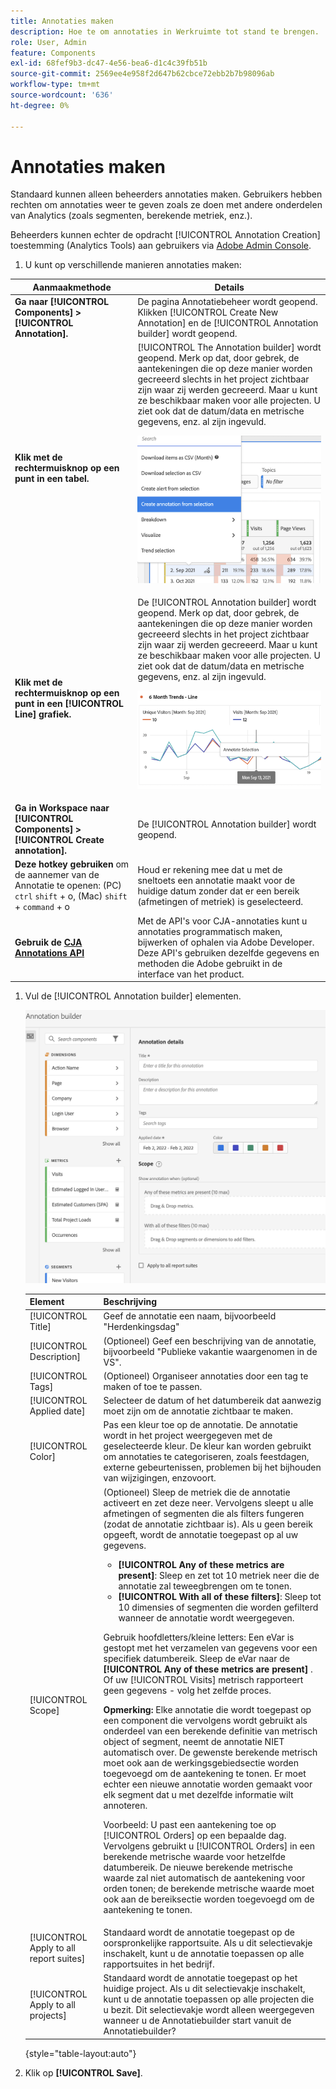 ```yaml
---
title: Annotaties maken
description: Hoe te om annotaties in Werkruimte tot stand te brengen.
role: User, Admin
feature: Components
exl-id: 68fef9b3-dc47-4e56-bea6-d1c4c39fb51b
source-git-commit: 2569ee4e958f2d647b62cbce72ebb2b7b98096ab
workflow-type: tm+mt
source-wordcount: '636'
ht-degree: 0%

---
```


# Annotaties maken

Standaard kunnen alleen beheerders annotaties maken. Gebruikers hebben rechten om annotaties weer te geven zoals ze doen met andere onderdelen van Analytics (zoals segmenten, berekende metriek, enz.).

Beheerders kunnen echter de opdracht [!UICONTROL Annotation Creation] toestemming (Analytics Tools) aan gebruikers via [Adobe Admin Console](https://experienceleague.adobe.com/docs/analytics/admin/admin-console/permissions/analytics-tools.html).

1. U kunt op verschillende manieren annotaties maken:

| Aanmaakmethode | Details |
| --- | --- |
| **Ga naar [!UICONTROL Components] > [!UICONTROL Annotation].** | De pagina Annotatiebeheer wordt geopend. Klikken [!UICONTROL Create New Annotation] en de [!UICONTROL Annotation builder] wordt geopend. |
| **Klik met de rechtermuisknop op een punt in een tabel.** | [!UICONTROL The Annotation builder] wordt geopend. Merk op dat, door gebrek, de aantekeningen die op deze manier worden gecreeerd slechts in het project zichtbaar zijn waar zij werden gecreeerd. Maar u kunt ze beschikbaar maken voor alle projecten. U ziet ook dat de datum/data en metrische gegevens, enz. al zijn ingevuld.<p>![](assets/annotate-table.png) |
| **Klik met de rechtermuisknop op een punt in een [!UICONTROL Line] grafiek.** | De [!UICONTROL Annotation builder] wordt geopend. Merk op dat, door gebrek, de aantekeningen die op deze manier worden gecreeerd slechts in het project zichtbaar zijn waar zij werden gecreeerd. Maar u kunt ze beschikbaar maken voor alle projecten. U ziet ook dat de datum/data en metrische gegevens, enz. al zijn ingevuld.<p>![](assets/annotate-line.png) |
| **Ga in Workspace naar [!UICONTROL Components] > [!UICONTROL Create annotation].** | De [!UICONTROL Annotation builder] wordt geopend. |
| **Deze hotkey gebruiken** om de aannemer van de Annotatie te openen: (PC) `ctrl` `shift` + o, (Mac) `shift` + `command` + o | Houd er rekening mee dat u met de sneltoets een annotatie maakt voor de huidige datum zonder dat er een bereik (afmetingen of metriek) is geselecteerd. |
| **Gebruik de [CJA Annotations API](https://developer.adobe.com/cja-apis/docs/endpoints/annotations/)** | Met de API&#39;s voor CJA-annotaties kunt u annotaties programmatisch maken, bijwerken of ophalen via Adobe Developer. Deze API&#39;s gebruiken dezelfde gegevens en methoden die Adobe gebruikt in de interface van het product. |

1. Vul de [!UICONTROL Annotation builder] elementen.

   ![](assets/ann-builder.png)

   | Element | Beschrijving |
   | --- | --- |
   | [!UICONTROL Title] | Geef de annotatie een naam, bijvoorbeeld &quot;Herdenkingsdag&quot; |
   | [!UICONTROL Description] | (Optioneel) Geef een beschrijving van de annotatie, bijvoorbeeld &quot;Publieke vakantie waargenomen in de VS&quot;. |
   | [!UICONTROL Tags] | (Optioneel) Organiseer annotaties door een tag te maken of toe te passen. |
   | [!UICONTROL Applied date] | Selecteer de datum of het datumbereik dat aanwezig moet zijn om de annotatie zichtbaar te maken. |
   | [!UICONTROL Color] | Pas een kleur toe op de annotatie. De annotatie wordt in het project weergegeven met de geselecteerde kleur. De kleur kan worden gebruikt om annotaties te categoriseren, zoals feestdagen, externe gebeurtenissen, problemen bij het bijhouden van wijzigingen, enzovoort. |
   | [!UICONTROL Scope] | (Optioneel) Sleep de metriek die de annotatie activeert en zet deze neer. Vervolgens sleept u alle afmetingen of segmenten die als filters fungeren (zodat de annotatie zichtbaar is). Als u geen bereik opgeeft, wordt de annotatie toegepast op al uw gegevens.<ul><li>**[!UICONTROL Any of these metrics are present]**: Sleep en zet tot 10 metriek neer die de annotatie zal teweegbrengen om te tonen.</li><li>**[!UICONTROL With all of these filters]**: Sleep tot 10 dimensies of segmenten die worden gefilterd wanneer de annotatie wordt weergegeven.</li></ul><p>Gebruik hoofdletters/kleine letters: Een eVar is gestopt met het verzamelen van gegevens voor een specifiek datumbereik. Sleep de eVar naar de **[!UICONTROL Any of these metrics are present]** . Of uw [!UICONTROL Visits] metrisch rapporteert geen gegevens - volg het zelfde proces.<p>**Opmerking:** Elke annotatie die wordt toegepast op een component die vervolgens wordt gebruikt als onderdeel van een berekende definitie van metrisch object of segment, neemt de annotatie NIET automatisch over. De gewenste berekende metrisch moet ook aan de werkingsgebiedsectie worden toegevoegd om de aantekening te tonen. Er moet echter een nieuwe annotatie worden gemaakt voor elk segment dat u met dezelfde informatie wilt annoteren.<p>Voorbeeld: U past een aantekening toe op [!UICONTROL Orders] op een bepaalde dag. Vervolgens gebruikt u [!UICONTROL Orders] in een berekende metrische waarde voor hetzelfde datumbereik. De nieuwe berekende metrische waarde zal niet automatisch de aantekening voor orden tonen; de berekende metrische waarde moet ook aan de bereiksectie worden toegevoegd om de aantekening te tonen. |
   | [!UICONTROL Apply to all report suites] | Standaard wordt de annotatie toegepast op de oorspronkelijke rapportsuite. Als u dit selectievakje inschakelt, kunt u de annotatie toepassen op alle rapportsuites in het bedrijf. |
   | [!UICONTROL Apply to all projects] | Standaard wordt de annotatie toegepast op het huidige project. Als u dit selectievakje inschakelt, kunt u de annotatie toepassen op alle projecten die u bezit. Dit selectievakje wordt alleen weergegeven wanneer u de Annotatiebuilder start vanuit de Annotatiebuilder? |

   {style="table-layout:auto"}

1. Klik op **[!UICONTROL Save]**.
